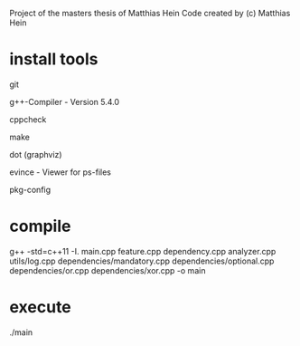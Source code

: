 Project of the masters thesis of Matthias Hein
Code created by (c) Matthias Hein

# install tools

git

g++-Compiler - Version 5.4.0

cppcheck

make

dot (graphviz)

evince - Viewer for ps-files

pkg-config

# compile

g++ -std=c++11 -I. main.cpp feature.cpp dependency.cpp analyzer.cpp utils/log.cpp dependencies/mandatory.cpp dependencies/optional.cpp dependencies/or.cpp dependencies/xor.cpp -o main

# execute

./main 
